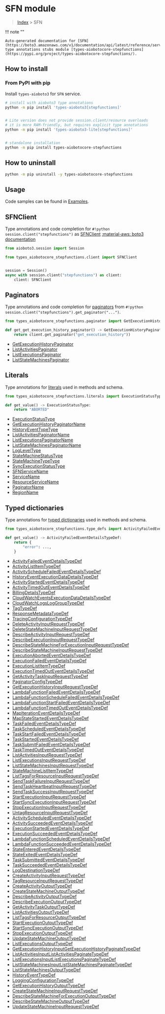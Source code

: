 # SFN module

> [Index](../README.md) > SFN


!!! note ""

    Auto-generated documentation for [SFN](https://boto3.amazonaws.com/v1/documentation/api/latest/reference/services/stepfunctions.html#SFN)
    type annotations stubs module [types-aiobotocore-stepfunctions](https://pypi.org/project/types-aiobotocore-stepfunctions/).

## How to install



### From PyPI with pip

Install `types-aioboto3` for `SFN` service.

```bash
# install with aioboto3 type annotations
python -m pip install 'types-aioboto3[stepfunctions]'


# Lite version does not provide session.client/resource overloads
# it is more RAM-friendly, but requires explicit type annotations
python -m pip install 'types-aioboto3-lite[stepfunctions]'


# standalone installation
python -m pip install types-aiobotocore-stepfunctions
```



## How to uninstall

```bash
python -m pip uninstall -y types-aiobotocore-stepfunctions
```

## Usage

Code samples can be found in [Examples](./usage.md).

## SFNClient

Type annotations and code completion for  `#!python session.client("stepfunctions")` as [SFNClient](./client.md)
[:material-aws: boto3 documentation](https://boto3.amazonaws.com/v1/documentation/api/latest/reference/services/stepfunctions.html#SFN.Client)

```python title="Usage example"
from aioboto3.session import Session

from types_aiobotocore_stepfunctions.client import SFNClient


session = Session()
async with session.client("stepfunctions") as client:
    client: SFNClient
```


## Paginators

Type annotations and code completion for
[paginators](./paginators.md)
from `#!python session.client("stepfunctions").get_paginator("...")`.

```python title="Usage example"
from types_aiobotocore_stepfunctions.paginator import GetExecutionHistoryPaginator

def get_get_execution_history_paginator() -> GetExecutionHistoryPaginator:
    return client.get_paginator("get_execution_history"))
```

- [GetExecutionHistoryPaginator](./paginators.md#getexecutionhistorypaginator)
- [ListActivitiesPaginator](./paginators.md#listactivitiespaginator)
- [ListExecutionsPaginator](./paginators.md#listexecutionspaginator)
- [ListStateMachinesPaginator](./paginators.md#liststatemachinespaginator)








## Literals

Type annotations for [literals](./literals.md) used in methods and schema.

```python title="Usage example"
from types_aiobotocore_stepfunctions.literals import ExecutionStatusType

def get_value() -> ExecutionStatusType:
    return "ABORTED"
```

- [ExecutionStatusType](./literals.md#executionstatustype)
- [GetExecutionHistoryPaginatorName](./literals.md#getexecutionhistorypaginatorname)
- [HistoryEventTypeType](./literals.md#historyeventtypetype)
- [ListActivitiesPaginatorName](./literals.md#listactivitiespaginatorname)
- [ListExecutionsPaginatorName](./literals.md#listexecutionspaginatorname)
- [ListStateMachinesPaginatorName](./literals.md#liststatemachinespaginatorname)
- [LogLevelType](./literals.md#logleveltype)
- [StateMachineStatusType](./literals.md#statemachinestatustype)
- [StateMachineTypeType](./literals.md#statemachinetypetype)
- [SyncExecutionStatusType](./literals.md#syncexecutionstatustype)
- [SFNServiceName](./literals.md#sfnservicename)
- [ServiceName](./literals.md#servicename)
- [ResourceServiceName](./literals.md#resourceservicename)
- [PaginatorName](./literals.md#paginatorname)
- [RegionName](./literals.md#regionname)




## Typed dictionaries

Type annotations for [typed dictionaries](./type_defs.md) used in methods and schema.

```python title="Usage example"
from types_aiobotocore_stepfunctions.type_defs import ActivityFailedEventDetailsTypeDef

def get_value() -> ActivityFailedEventDetailsTypeDef:
    return {
        "error": ...,
    }
```

- [ActivityFailedEventDetailsTypeDef](./type_defs.md#activityfailedeventdetailstypedef)
- [ActivityListItemTypeDef](./type_defs.md#activitylistitemtypedef)
- [ActivityScheduleFailedEventDetailsTypeDef](./type_defs.md#activityschedulefailedeventdetailstypedef)
- [HistoryEventExecutionDataDetailsTypeDef](./type_defs.md#historyeventexecutiondatadetailstypedef)
- [ActivityStartedEventDetailsTypeDef](./type_defs.md#activitystartedeventdetailstypedef)
- [ActivityTimedOutEventDetailsTypeDef](./type_defs.md#activitytimedouteventdetailstypedef)
- [BillingDetailsTypeDef](./type_defs.md#billingdetailstypedef)
- [CloudWatchEventsExecutionDataDetailsTypeDef](./type_defs.md#cloudwatcheventsexecutiondatadetailstypedef)
- [CloudWatchLogsLogGroupTypeDef](./type_defs.md#cloudwatchlogsloggrouptypedef)
- [TagTypeDef](./type_defs.md#tagtypedef)
- [ResponseMetadataTypeDef](./type_defs.md#responsemetadatatypedef)
- [TracingConfigurationTypeDef](./type_defs.md#tracingconfigurationtypedef)
- [DeleteActivityInputRequestTypeDef](./type_defs.md#deleteactivityinputrequesttypedef)
- [DeleteStateMachineInputRequestTypeDef](./type_defs.md#deletestatemachineinputrequesttypedef)
- [DescribeActivityInputRequestTypeDef](./type_defs.md#describeactivityinputrequesttypedef)
- [DescribeExecutionInputRequestTypeDef](./type_defs.md#describeexecutioninputrequesttypedef)
- [DescribeStateMachineForExecutionInputRequestTypeDef](./type_defs.md#describestatemachineforexecutioninputrequesttypedef)
- [DescribeStateMachineInputRequestTypeDef](./type_defs.md#describestatemachineinputrequesttypedef)
- [ExecutionAbortedEventDetailsTypeDef](./type_defs.md#executionabortedeventdetailstypedef)
- [ExecutionFailedEventDetailsTypeDef](./type_defs.md#executionfailedeventdetailstypedef)
- [ExecutionListItemTypeDef](./type_defs.md#executionlistitemtypedef)
- [ExecutionTimedOutEventDetailsTypeDef](./type_defs.md#executiontimedouteventdetailstypedef)
- [GetActivityTaskInputRequestTypeDef](./type_defs.md#getactivitytaskinputrequesttypedef)
- [PaginatorConfigTypeDef](./type_defs.md#paginatorconfigtypedef)
- [GetExecutionHistoryInputRequestTypeDef](./type_defs.md#getexecutionhistoryinputrequesttypedef)
- [LambdaFunctionFailedEventDetailsTypeDef](./type_defs.md#lambdafunctionfailedeventdetailstypedef)
- [LambdaFunctionScheduleFailedEventDetailsTypeDef](./type_defs.md#lambdafunctionschedulefailedeventdetailstypedef)
- [LambdaFunctionStartFailedEventDetailsTypeDef](./type_defs.md#lambdafunctionstartfailedeventdetailstypedef)
- [LambdaFunctionTimedOutEventDetailsTypeDef](./type_defs.md#lambdafunctiontimedouteventdetailstypedef)
- [MapIterationEventDetailsTypeDef](./type_defs.md#mapiterationeventdetailstypedef)
- [MapStateStartedEventDetailsTypeDef](./type_defs.md#mapstatestartedeventdetailstypedef)
- [TaskFailedEventDetailsTypeDef](./type_defs.md#taskfailedeventdetailstypedef)
- [TaskScheduledEventDetailsTypeDef](./type_defs.md#taskscheduledeventdetailstypedef)
- [TaskStartFailedEventDetailsTypeDef](./type_defs.md#taskstartfailedeventdetailstypedef)
- [TaskStartedEventDetailsTypeDef](./type_defs.md#taskstartedeventdetailstypedef)
- [TaskSubmitFailedEventDetailsTypeDef](./type_defs.md#tasksubmitfailedeventdetailstypedef)
- [TaskTimedOutEventDetailsTypeDef](./type_defs.md#tasktimedouteventdetailstypedef)
- [ListActivitiesInputRequestTypeDef](./type_defs.md#listactivitiesinputrequesttypedef)
- [ListExecutionsInputRequestTypeDef](./type_defs.md#listexecutionsinputrequesttypedef)
- [ListStateMachinesInputRequestTypeDef](./type_defs.md#liststatemachinesinputrequesttypedef)
- [StateMachineListItemTypeDef](./type_defs.md#statemachinelistitemtypedef)
- [ListTagsForResourceInputRequestTypeDef](./type_defs.md#listtagsforresourceinputrequesttypedef)
- [SendTaskFailureInputRequestTypeDef](./type_defs.md#sendtaskfailureinputrequesttypedef)
- [SendTaskHeartbeatInputRequestTypeDef](./type_defs.md#sendtaskheartbeatinputrequesttypedef)
- [SendTaskSuccessInputRequestTypeDef](./type_defs.md#sendtasksuccessinputrequesttypedef)
- [StartExecutionInputRequestTypeDef](./type_defs.md#startexecutioninputrequesttypedef)
- [StartSyncExecutionInputRequestTypeDef](./type_defs.md#startsyncexecutioninputrequesttypedef)
- [StopExecutionInputRequestTypeDef](./type_defs.md#stopexecutioninputrequesttypedef)
- [UntagResourceInputRequestTypeDef](./type_defs.md#untagresourceinputrequesttypedef)
- [ActivityScheduledEventDetailsTypeDef](./type_defs.md#activityscheduledeventdetailstypedef)
- [ActivitySucceededEventDetailsTypeDef](./type_defs.md#activitysucceededeventdetailstypedef)
- [ExecutionStartedEventDetailsTypeDef](./type_defs.md#executionstartedeventdetailstypedef)
- [ExecutionSucceededEventDetailsTypeDef](./type_defs.md#executionsucceededeventdetailstypedef)
- [LambdaFunctionScheduledEventDetailsTypeDef](./type_defs.md#lambdafunctionscheduledeventdetailstypedef)
- [LambdaFunctionSucceededEventDetailsTypeDef](./type_defs.md#lambdafunctionsucceededeventdetailstypedef)
- [StateEnteredEventDetailsTypeDef](./type_defs.md#stateenteredeventdetailstypedef)
- [StateExitedEventDetailsTypeDef](./type_defs.md#stateexitedeventdetailstypedef)
- [TaskSubmittedEventDetailsTypeDef](./type_defs.md#tasksubmittedeventdetailstypedef)
- [TaskSucceededEventDetailsTypeDef](./type_defs.md#tasksucceededeventdetailstypedef)
- [LogDestinationTypeDef](./type_defs.md#logdestinationtypedef)
- [CreateActivityInputRequestTypeDef](./type_defs.md#createactivityinputrequesttypedef)
- [TagResourceInputRequestTypeDef](./type_defs.md#tagresourceinputrequesttypedef)
- [CreateActivityOutputTypeDef](./type_defs.md#createactivityoutputtypedef)
- [CreateStateMachineOutputTypeDef](./type_defs.md#createstatemachineoutputtypedef)
- [DescribeActivityOutputTypeDef](./type_defs.md#describeactivityoutputtypedef)
- [DescribeExecutionOutputTypeDef](./type_defs.md#describeexecutionoutputtypedef)
- [GetActivityTaskOutputTypeDef](./type_defs.md#getactivitytaskoutputtypedef)
- [ListActivitiesOutputTypeDef](./type_defs.md#listactivitiesoutputtypedef)
- [ListTagsForResourceOutputTypeDef](./type_defs.md#listtagsforresourceoutputtypedef)
- [StartExecutionOutputTypeDef](./type_defs.md#startexecutionoutputtypedef)
- [StartSyncExecutionOutputTypeDef](./type_defs.md#startsyncexecutionoutputtypedef)
- [StopExecutionOutputTypeDef](./type_defs.md#stopexecutionoutputtypedef)
- [UpdateStateMachineOutputTypeDef](./type_defs.md#updatestatemachineoutputtypedef)
- [ListExecutionsOutputTypeDef](./type_defs.md#listexecutionsoutputtypedef)
- [GetExecutionHistoryInputGetExecutionHistoryPaginateTypeDef](./type_defs.md#getexecutionhistoryinputgetexecutionhistorypaginatetypedef)
- [ListActivitiesInputListActivitiesPaginateTypeDef](./type_defs.md#listactivitiesinputlistactivitiespaginatetypedef)
- [ListExecutionsInputListExecutionsPaginateTypeDef](./type_defs.md#listexecutionsinputlistexecutionspaginatetypedef)
- [ListStateMachinesInputListStateMachinesPaginateTypeDef](./type_defs.md#liststatemachinesinputliststatemachinespaginatetypedef)
- [ListStateMachinesOutputTypeDef](./type_defs.md#liststatemachinesoutputtypedef)
- [HistoryEventTypeDef](./type_defs.md#historyeventtypedef)
- [LoggingConfigurationTypeDef](./type_defs.md#loggingconfigurationtypedef)
- [GetExecutionHistoryOutputTypeDef](./type_defs.md#getexecutionhistoryoutputtypedef)
- [CreateStateMachineInputRequestTypeDef](./type_defs.md#createstatemachineinputrequesttypedef)
- [DescribeStateMachineForExecutionOutputTypeDef](./type_defs.md#describestatemachineforexecutionoutputtypedef)
- [DescribeStateMachineOutputTypeDef](./type_defs.md#describestatemachineoutputtypedef)
- [UpdateStateMachineInputRequestTypeDef](./type_defs.md#updatestatemachineinputrequesttypedef)

